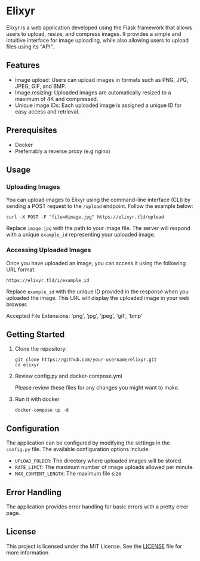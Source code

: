 # Elixyr

Elixyr is a web application developed using the Flask framework that allows users to upload, resize, and compress images. It provides a simple and intuitive interface for image uploading, while also allowing users to upload files using its "API".

## Features

- Image upload: Users can upload images in formats such as PNG, JPG, JPEG, GIF, and BMP.
- Image resizing: Uploaded images are automatically resized to a maximum of 4K and compressed.
- Unique image IDs: Each uploaded image is assigned a unique ID for easy access and retrieval.

## Prerequisites

- Docker
- Preferrably a reverse proxy (e.g nginx)

## Usage

### Uploading Images

You can upload images to Elixyr using the command-line interface (CLI) by sending a POST request to the `/upload` endpoint. Follow the example below:

```shell
curl -X POST -F "file=@image.jpg" https://elixyr.tld/upload
```

Replace `image.jpg` with the path to your image file. The server will respond with a unique `example_id` representing your uploaded image.

### Accessing Uploaded Images

Once you have uploaded an image, you can access it using the following URL format:

```uri
https://elixyr.tld/i/example_id
```

Replace `example_id` with the unique ID provided in the response when you uploaded the image. This URL will display the uploaded image in your web browser.

Accepted File Extensions: 'png', 'jpg', 'jpeg', 'gif', 'bmp'

## Getting Started

1. Clone the repository:

   ```shell
   git clone https://github.com/your-username/elixyr.git
   cd elixyr
   ```

2. Review config.py and docker-compose.yml

    Please review these files for any changes you might want to make.

3. Run it with docker

    ```shell
    docker-compose up -d
    ```

## Configuration

The application can be configured by modifying the settings in the `config.py` file. The available configuration options include:

- `UPLOAD_FOLDER`: The directory where uploaded images will be stored.
- `RATE_LIMIT`: The maximum number of image uploads allowed per minute.
- `MAX_CONTENT_LENGTH`: The maximum file size

## Error Handling

The application provides error handling for basic errors with a pretty error page.

## License

This project is licensed under the MIT License. See the [LICENSE](LICENSE) file for more information
